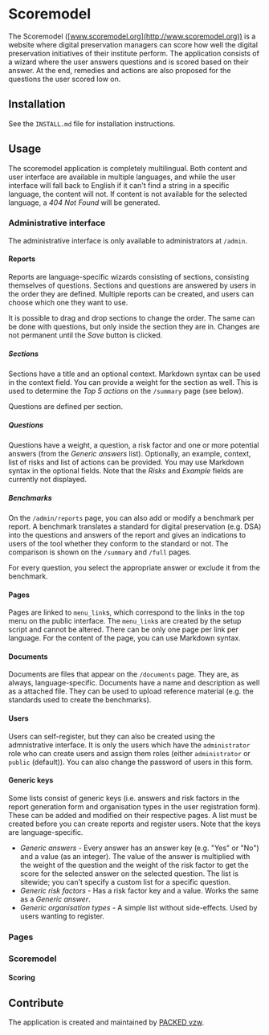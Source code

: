 # Scoremodel

The Scoremodel ([www.scoremodel.org](http://www.scoremodel.org)) is a website where digital preservation managers can score how well the digital preservation initiatives of their institute perform. The application consists of a wizard where the user answers questions and is scored based on their answer. At the end, remedies and actions are also proposed for the questions the user scored low on.

## Installation
See the `INSTALL.md` file for installation instructions.

## Usage
The scoremodel application is completely multilingual. Both content and user interface are available in multiple languages, and while the user interface will fall back to English if it can't find a string in a specific language, the content will not. If content is not available for the selected language, a _404 Not Found_ will be generated.

### Administrative interface
The administrative interface is only available to administrators at `/admin`.

#### Reports
Reports are language-specific wizards consisting of sections, consisting themselves of questions. Sections and questions are answered by users in the order they are defined. Multiple reports can be created, and users can choose which one they want to use.

It is possible to drag and drop sections to change the order. The same can be done with questions, but only inside the section they are in. Changes are not permanent until the _Save_ button is clicked.

##### Sections
Sections have a title and an optional context. Markdown syntax can be used in the context field. You can provide a weight for the section as well. This is used to determine the _Top 5 actions_ on the `/summary` page (see below).

Questions are defined per section.

##### Questions
Questions have a weight, a question, a risk factor and one or more potential answers (from the _Generic answers_ list). Optionally, an example, context, list of risks and list of actions can be provided. You may use Markdown syntax in the optional fields. Note that the _Risks_ and _Example_ fields are currently not displayed.

##### Benchmarks
On the `/admin/reports` page, you can also add or modify a benchmark per report. A benchmark translates a standard for digital preservation (e.g. DSA) into the questions and answers of the report and gives an indications to users of the tool whether they conform to the standard or not. The comparison is shown on the `/summary` and `/full` pages.

For every question, you select the appropriate answer or exclude it from the benchmark.

#### Pages
Pages are linked to `menu_link`s, which correspond to the links in the top menu on the public interface. The `menu_link`s are created by the setup script and cannot be altered. There can be only one page per link per language. For the content of the page, you can use Markdown syntax.

#### Documents
Documents are files that appear on the `/documents` page. They are, as always, language-specific. Documents have a name and description as well as a attached file. They can be used to upload reference material (e.g. the standards used to create the benchmarks).

#### Users
Users can self-register, but they can also be created using the admnistrative interface. It is only the users which have the `administrator` role who can create users and assign them roles (either `administrator` or `public` (default)). You can also change the password of users in this form.

#### Generic keys
Some lists consist of generic keys (i.e. answers and risk factors in the report generation form and organisation types in the user registration form). These can be added and modified on their respective pages. A list must be created before you can create reports and register users. Note that the keys are language-specific.

* _Generic answers_ - Every answer has an answer key (e.g. "Yes" or "No") and a value (as an integer). The value of the answer is multiplied with the weight of the question and the weight of the risk factor to get the score for the selected answer on the selected question. The list is sitewide; you can't specify a custom list for a specific question.
* _Generic risk factors_ - Has a risk factor key and a value. Works the same as a _Generic answer_.
* _Generic organisation types_ - A simple list without side-effects. Used by users wanting to register.

### Pages

### Scoremodel

#### Scoring

## Contribute
The application is created and maintained by [PACKED vzw](http://www.packed.be).
